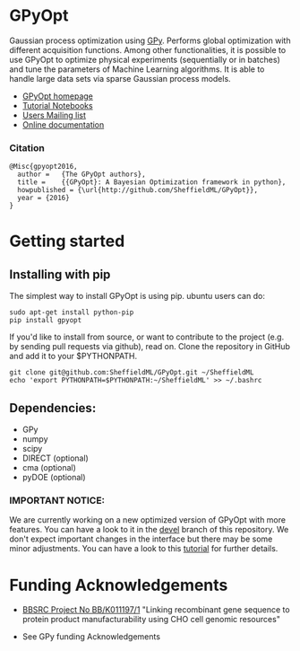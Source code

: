 GPyOpt
======

Gaussian process optimization using [GPy](http://sheffieldml.github.io/GPy/). Performs global optimization with different acquisition functions. Among other functionalities, it is possible to use GPyOpt to optimize physical experiments (sequentially or in batches) and tune the parameters of Machine Learning algorithms. It is able to handle large data sets via sparse Gaussian process models. 

* [GPyOpt homepage](http://sheffieldml.github.io/GPyOpt/)
* [Tutorial Notebooks](http://nbviewer.jupyter.org/github/SheffieldML/GPyOpt/blob/master/manual/GPyOpt_reference_manual.ipynb)
* [Users Mailing list](https://lists.shef.ac.uk/sympa/info/gpyopt-users)
* [Online documentation](http://pythonhosted.org/GPyOpt)

### Citation

    @Misc{gpyopt2016,
      author =   {The GPyOpt authors},
      title =    {{GPyOpt}: A Bayesian Optimization framework in python},
      howpublished = {\url{http://github.com/SheffieldML/GPyOpt}},
      year = {2016}
    }


Getting started
===============

Installing with pip
-------------------
The simplest way to install GPyOpt is using pip. ubuntu users can do:

    sudo apt-get install python-pip
    pip install gpyopt

If you'd like to install from source, or want to contribute to the project (e.g. by sending pull requests via github), read on. Clone the repository in GitHub and add it to your $PYTHONPATH.

    git clone git@github.com:SheffieldML/GPyOpt.git ~/SheffieldML
    echo 'export PYTHONPATH=$PYTHONPATH:~/SheffieldML' >> ~/.bashrc

Dependencies:
------------------------
  - GPy
  - numpy
  - scipy
  - DIRECT (optional)
  - cma (optional)
  - pyDOE (optional)


### IMPORTANT NOTICE:
We are currently working on a new optimized version of GPyOpt with more features. You can have a look to it in the [devel](https://github.com/SheffieldML/GPyOpt/tree/devel) branch of this repository. We don't expect important changes in the interface but there may be some minor adjustments. You can have a look to this [tutorial](https://github.com/SheffieldML/GPyOpt/blob/devel/manual/index.ipynb) for further details.


Funding Acknowledgements
========================
* [BBSRC Project No BB/K011197/1](http://staffwww.dcs.shef.ac.uk/people/N.Lawrence/projects/recombinant/) "Linking recombinant gene sequence to protein product manufacturability using CHO cell genomic resources"

* See GPy funding Acknowledgements






